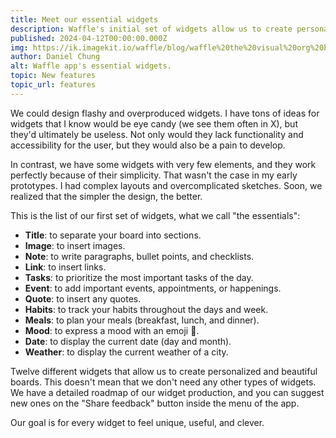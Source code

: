 ```yaml
---
title: Meet our essential widgets
description: Waffle's initial set of widgets allow us to create personalized and beautiful boards. Simple, useful and unique.
published: 2024-04-12T00:00:00.000Z
img: https://ik.imagekit.io/waffle/blog/waffle%20the%20visual%20org%20board.webp?updatedAt=1712954359085
author: Daniel Chung
alt: Waffle app's essential widgets.
topic: New features
topic_url: features
---
```


We could design flashy and overproduced widgets. I have tons of ideas for widgets that I know would be eye candy (we see them often in X), but they'd ultimately be useless. Not only would they lack functionality and accessibility for the user, but they would also be a pain to develop.

In contrast, we have some widgets with very few elements, and they work perfectly because of their simplicity. That wasn't the case in my early prototypes. I had complex layouts and overcomplicated sketches. Soon, we realized that the simpler the design, the better.

This is the list of our first set of widgets, what we call "the essentials":

-   **Title**: to separate your board into sections.
-   **Image**: to insert images.
-   **Note**: to write paragraphs, bullet points, and checklists.
-   **Link**: to insert links.
-   **Tasks**: to prioritize the most important tasks of the day.
-   **Event**: to add important events, appointments, or happenings.
-   **Quote**: to insert any quotes.
-   **Habits**: to track your habits throughout the days and week.
-   **Meals**: to plan your meals (breakfast, lunch, and dinner).
-   **Mood**: to express a mood with an emoji 🫡.
-   **Date**: to display the current date (day and month).
-   **Weather**: to display the current weather of a city.

Twelve different widgets that allow us to create personalized and beautiful boards. This doesn't mean that we don't need any other types of widgets. We have a detailed roadmap of our widget production, and you can suggest new ones on the "Share feedback" button inside the menu of the app.

Our goal is for every widget to feel unique, useful, and clever.
